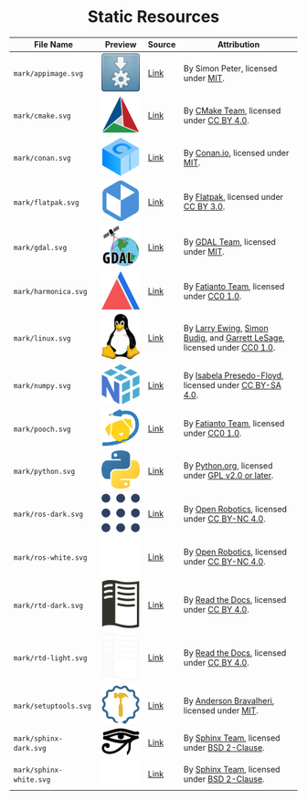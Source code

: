 <div align="center">
<h1 id="static-resources">Static Resources</h1>
</div>

<table align="center">
  <thead>
    <tr>
      <th rowspan="1" colspan="1" align="center" style="text-align: center; vertical-align: middle;">File Name</th>
      <th rowspan="1" colspan="1" align="center" style="text-align: center; vertical-align: middle;">Preview</th>
      <th rowspan="1" colspan="1" align="center" style="text-align: center; vertical-align: middle;">Source</th>
      <th rowspan="1" colspan="1" align="center" style="text-align: center; vertical-align: middle;">Attribution</th>
    </tr>
  </thead>
  <tbody>
    <tr>
      <td><code>mark/appimage.svg</code></td>
      <td><img src="mark/appimage.svg" alt="appimage" width="100"/></td>
      <td><a href="https://commons.wikimedia.org/wiki/File:App-image-logo.svg">Link</a></td>
      <td>By Simon Peter, licensed under <a href="https://opensource.org/license/mit/">MIT</a>.</td>
    </tr>
    <tr>
      <td><code>mark/cmake.svg</code></td>
      <td><img src="mark/cmake.svg" alt="cmake" width="100"/></td>
      <td><a href="https://commons.wikimedia.org/wiki/File:Cmake.svg">Link</a></td>
      <td>By <a href="https://cmake.org/">CMake Team</a>, licensed under <a href="https://creativecommons.org/licenses/by/4.0/">CC BY 4.0</a>.</td>
    </tr>
    <tr>
      <td><code>mark/conan.svg</code></td>
      <td><img src="mark/conan.svg" alt="conan" width="100"/></td>
      <td><a href="https://github.com/conan-io/web/blob/main/conanio/public/conan-downloads-logo.svg">Link</a></td>
      <td>By <a href="https://conan.io/">Conan.io</a>, licensed under <a href="https://opensource.org/license/mit/">MIT</a>.</td>
    </tr>
    <tr>
      <td><code>mark/flatpak.svg</code></td>
      <td><img src="mark/flatpak.svg" alt="flatpak" width="100"/></td>
      <td><a href="https://en.m.wikipedia.org/wiki/File:Flatpak_Logo.svg">Link</a></td>
      <td>By <a href="https://flatpak.org/">Flatpak</a>, licensed under <a href="https://creativecommons.org/licenses/by/3.0/">CC BY 3.0</a>.</td>
    </tr>
    <tr>
      <td><code>mark/gdal.svg</code></td>
      <td><img src="mark/gdal.svg" alt="gdal" width="100"/></td>
      <td><a href="https://commons.wikimedia.org/wiki/File:GDALLogoColor.svg">Link</a></td>
      <td>By <a href="https://gdal.org/">GDAL Team</a>, licensed under <a href="https://opensource.org/licenses/MIT">MIT</a>.</td>
    </tr>
    <tr>
      <td><code>mark/harmonica.svg</code></td>
      <td><img src="mark/harmonica.svg" alt="harmonica" width="100"/></td>
      <td><a href="https://github.com/fatiando/logo">Link</a></td>
      <td>By <a href="https://www.fatiando.org/">Fatianto Team</a>, licensed under <a href="https://creativecommons.org/publicdomain/zero/1.0/">CC0 1.0</a>.</td>
    </tr>
    <tr>
      <td><code>mark/linux.svg</code></td>
      <td><img src="mark/linux.svg" alt="linux" width="100"/></td>
      <td><a href="https://commons.wikimedia.org/wiki/File:Tux.svg">Link</a></td>
      <td>By <a href="http://www.isc.tamu.edu/~lewing/">Larry Ewing</a>, <a href="http://www.home.unix-ag.org/simon/">Simon Budig</a>, and <a href="https://github.com/garrett/Tux">Garrett LeSage</a>, licensed under <a href="https://creativecommons.org/publicdomain/zero/1.0/deed">CC0 1.0</a>.</td>
    </tr>
    <tr>
      <td><code>mark/numpy.svg</code></td>
      <td><img src="mark/numpy.svg" alt="numpy" width="100"/></td>
      <td><a href="https://github.com/numpy/numpy/blob/main/branding/logo/logomark/numpylogoicon.svg">Link</a></td>
      <td>By <a href="https://github.com/isabela-pf/">Isabela Presedo-Floyd</a>, licensed under <a href="https://creativecommons.org/licenses/by-sa/4.0/">CC BY-SA 4.0</a>.</td>
    </tr>
    <tr>
      <td><code>mark/pooch.svg</code></td>
      <td><img src="mark/pooch.svg" alt="pooch" width="100"/></td>
      <td><a href="https://github.com/fatiando/logo">Link</a></td>
      <td>By <a href="https://www.fatiando.org/">Fatianto Team</a>, licensed under <a href="https://creativecommons.org/publicdomain/zero/1.0/">CC0 1.0</a>.</td>
    </tr>
    <tr>
      <td><code>mark/python.svg</code></td>
      <td><img src="mark/python.svg" alt="python" width="100"/></td>
      <td><a href="https://commons.wikimedia.org/wiki/File:Python-logo-notext.svg">Link</a></td>
      <td>By <a href="https://www.python.org/">Python.org</a>, licensed under <a href="https://www.gnu.org/licenses/old-licenses/gpl-2.0.html">GPL v2.0 or later</a>.</td>
    </tr>
    <tr>
      <td><code>mark/ros-dark.svg</code></td>
      <td><img src="mark/ros-dark.svg" alt="ros-dark" width="100"/></td>
      <td><a href="https://github.com/ros-infrastructure/artwork/blob/master/orgunits/ros.svg">Link</a></td>
      <td>By <a href="https://www.openrobotics.org/">Open Robotics</a>, licensed under <a href="https://creativecommons.org/licenses/by-nc/4.0/">CC BY-NC 4.0</a>.</td>
    </tr>
    <tr>
      <td><code>mark/ros-white.svg</code></td>
      <td><img src="mark/ros-white.svg" alt="ros-white" width="100"/></td>
      <td><a href="https://github.com/ros-infrastructure/artwork/blob/master/orgunits/ros.svg">Link</a></td>
      <td>By <a href="https://www.openrobotics.org/">Open Robotics</a>, licensed under <a href="https://creativecommons.org/licenses/by-nc/4.0/">CC BY-NC 4.0</a>.</td>
    </tr>
    <tr>
      <td><code>mark/rtd-dark.svg</code></td>
      <td><img src="mark/rtd-dark.svg" alt="rtd-dark" width="100"/></td>
      <td><a href="https://brand-guidelines.readthedocs.org/branding.html">Link</a></td>
      <td>By <a href="https://about.readthedocs.com/">Read the Docs</a>, licensed under <a href="https://creativecommons.org/licenses/by/4.0/">CC BY 4.0</a>.</td>
    </tr>
    <tr>
      <td><code>mark/rtd-light.svg</code></td>
      <td><img src="mark/rtd-light.svg" alt="rtd-light" width="100"/></td>
      <td><a href="https://brand-guidelines.readthedocs.org/branding.html">Link</a></td>
      <td>By <a href="https://about.readthedocs.com/">Read the Docs</a>, licensed under <a href="https://creativecommons.org/licenses/by/4.0/">CC BY 4.0</a>.</td>
    </tr>
    <tr>
      <td><code>mark/setuptools.svg</code></td>
      <td><img src="mark/setuptools.svg" alt="setuptools" width="100"/></td>
      <td><a href="https://setuptools.pypa.io/en/stable/artwork.html">Link</a></td>
      <td>By <a href="https://github.com/abravalheri">Anderson Bravalheri</a>, licensed under <a href="https://opensource.org/license/mit/">MIT</a>.</td>
    </tr>
    <tr>
      <td><code>mark/sphinx-dark.svg</code></td>
      <td><img src="mark/sphinx-dark.svg" alt="sphinx-dark" width="100"/></td>
      <td><a href="https://github.com/sphinx-doc/sphinx/blob/8878bee000c85c118b9be4b31d5baf7e3f25cc5f/doc/_themes/sphinx13/static/sphinx-logo.svg">Link</a></td>
      <td>By <a href="https://www.sphinx-doc.org/">Sphinx Team</a>, licensed under <a href="https://opensource.org/license/bsd-2-clause/">BSD 2-Clause</a>.</td>
    </tr>
    <tr>
      <td><code>mark/sphinx-white.svg</code></td>
      <td><img src="mark/sphinx-white.svg" alt="sphinx-white" width="100"/></td>
      <td><a href="https://github.com/sphinx-doc/sphinx/blob/8878bee000c85c118b9be4b31d5baf7e3f25cc5f/doc/_themes/sphinx13/static/sphinx-logo.svg">Link</a></td>
      <td>By <a href="https://www.sphinx-doc.org/">Sphinx Team</a>, licensed under <a href="https://opensource.org/license/bsd-2-clause/">BSD 2-Clause</a>.</td>
    </tr>
  </tbody>
</table>
